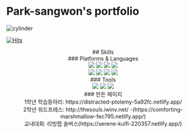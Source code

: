# Park-sangwon's portfolio
![cylinder](https://capsule-render.vercel.app/api?&text=Welcome&type=cylinder&color=auto&fontAlignY=45&fontSize=40&height=150&animation=blinking&desc=Sangwon's%20GitHub%20profile&descAlignY=70)

[![Hits](https://hits.seeyoufarm.com/api/count/incr/badge.svg?url=https://github.com/upotato01m%2Fgjbae1212%2Fhit-counter&count_bg=%23F382FF&title_bg=%23CD16BE&icon=coffeescript.svg&icon_color=%23E7E7E7&title=hits&edge_flat=false)](https://github.com/upotato01)
<div align=center>## Skills</div>
<div align=center>### Platforms & Languages</div>
<div align=center><img src="https://img.shields.io/badge/Android-3DDC84?style=flat&logo=Android&logoColor=white"/> <img src="https://img.shields.io/badge/ReactNative-61DAFB?style=flat&logo=React&logoColor=white"/> <img src="https://img.shields.io/badge/iOS-000000?style=flat&logo=iOS&logoColor=white"/> <img src="https://img.shields.io/badge/IntelliJ IDEA-000000?style=flat-square&logo=IntelliJ IDEA&logoColor=white"/></div>

<div align=center><img src="https://img.shields.io/badge/Java-007396?style=flat-square&logo=Java&logoColor=white"/> <img src="https://img.shields.io/badge/Swift-F05138?style=flat&logo=Swift&logoColor=white"/> <img src="https://img.shields.io/badge/JavaScript-F7DF1E?style=flat&logo=JavaScript&logoColor=white"/> <img src="https://img.shields.io/badge/Adobe XD-FF61F6?style=flat-square&logo=Adobe XD&logoColor=white"/></div>


<div align=center>### Tools</div>
<div align=center><img src="https://img.shields.io/badge/Git-F05032?style=flat-square&logo=Git&logoColor=white"/> <img src="https://img.shields.io/badge/Firebase-FFCA28?style=flat-square&logo=Firebase&logoColor=white"/> <img src="https://img.shields.io/badge/MySQL-4479A1?style=flat-square&logo=MySQL&logoColor=white"/></div>
<div align=center>### 만든 페이지</div>
<div align=center>1학년 학습동아리: https://distracted-ptolemy-5a92fc.netlify.app/</div>

<div align=center>2학년 워드프레스: http://thesouls.iwinv.net/ -(https://comforting-marshmallow-fec795.netlify.app/)</div>

<div align=center>교내대회: 리빙랩 솔버스(https://serene-kulfi-220357.netlify.app/)</div>
